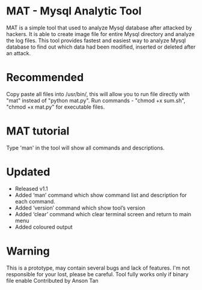 # MAT - Mysql Analytic Tool

MAT is a simple tool that used to analyze Mysql database after attacked by hackers. It is able to create image file for entire Mysql directory and analyze the log files. This tool provides fastest and easiest way to analyze Mysql database to find out which data had been modified, inserted or deleted after an attack. 

# Recommended
Copy paste all files into /usr/bin/, this will allow you to run file directly with "mat" instead of "python mat.py". Run commands - "chmod +x sum.sh", "chmod +x mat.py" for executable files. 

# MAT tutorial
Type 'man' in the tool will show all commands and descriptions. 

# Updated
- Released v1.1
- Added ‘man’ command which show command list and description for each command. 
- Added ‘version’ command which show tool’s version
- Added ‘clear’ command which clear terminal screen and return to main menu
- Added coloured output

# Warning
This is a prototype, may contain several bugs and lack of features. I'm not responsible for your lost, please be careful.
Tool fully works only if binary file enable
Contributed by Anson Tan
